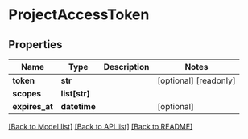# ProjectAccessToken

## Properties
Name | Type | Description | Notes
------------ | ------------- | ------------- | -------------
**token** | **str** |  | [optional] [readonly] 
**scopes** | **list[str]** |  | 
**expires_at** | **datetime** |  | [optional] 

[[Back to Model list]](../README.md#documentation-for-models) [[Back to API list]](../README.md#documentation-for-api-endpoints) [[Back to README]](../README.md)


